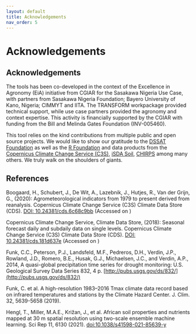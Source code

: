 ```yaml
---
layout: default
title: Acknowledgements
nav_order: 5
---
```


# Acknowledgements
## Acknowledgements

The tools has been co-developed in the context of the Excellence in Agronomy (EiA) initiative from CGIAR for the Sasakawa Nigeria Use Case,
with partners from Sasakawa Nigeria Foundation; Bayero University of Kano, Nigeria; CIMMYT and IITA. The TRANSFORM workpackage provided
technical support, while use case partners provided the agronomy and context expertise. This activity is financially supported by the CGIAR 
with funding from the Bill and Melinda Gates Foundation (INV-005460).

This tool relies on the kind contributions from multiple public and open source projects. We would like to show our gratitude to the 
[DSSAT Foundation](https://dssat.net/development/development-team/) as well as the [R Foundation](https://www.r-project.org/contributors.html)
and data products from the [Copernicus Climate Change Service (C3S)](https://cds.climate.copernicus.eu/cdsapp#!/home), [iSDA Soil](https://doi.org/10.1038/s41598-021-85639-y),
[CHIRPS](https://chc.ucsb.edu/data/chirps) among many others. We truly walk on the shoulders of giants.

## References

Boogaard, H., Schubert, J., De Wit, A., Lazebnik, J., Hutjes, R., Van der Grijn, G., (2020): Agrometeorological indicators from 1979 to present derived from reanalysis.
Copernicus Climate Change Service (C3S) Climate Data Store (CDS). [DOI: 10.24381/cds.6c68c9bb](https://doi.org/10.24381/cds.6c68c9bb) (Accessed on <text id="demo"></text>)

Copernicus Climate Change Service, Climate Data Store, (2018): Seasonal forecast daily and subdaily data on single levels.
Copernicus Climate Change Service (C3S) Climate Data Store (CDS). [DOI: 10.24381/cds.181d637e](https://doi.org/10.24381/cds.181d637e) (Accessed on <text id="demo"></text>)

Funk, C.C., Peterson, P.J., Landsfeld, M.F., Pedreros, D.H., Verdin, J.P., Rowland, J.D., Romero, B.E., Husak, G.J., Michaelsen, J.C., and Verdin, A.P., 2014,
A quasi-global precipitation time series for drought monitoring: U.S. Geological Survey Data Series 832, 4 p. [http://pubs.usgs.gov/ds/832/](http://pubs.usgs.gov/ds/832/)

Funk, C. et al. A high-resolution 1983–2016 Tmax climate data record based on infrared temperatures and stations by the Climate Hazard Center. J. Clim. 32, 5639-5658 (2019).

Hengl, T., Miller, M.A.E., Križan, J., et al. African soil properties and nutrients mapped at 30 m spatial resolution using two-scale ensemble machine learning.
Sci Rep 11, 6130 (2021). [doi:10.1038/s41598-021-85639-y](https://doi.org/10.1038/s41598-021-85639-y)

<script>
let d = String(new Date().toDateString());
document.getElementById("demo").innerHTML = d;
</script>
